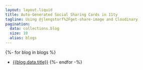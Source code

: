 ```yaml
---
layout: layout.liquid
title: Auto-Generated Social Sharing Cards in 11ty
tagline: Using @jlengstorf%2Fget-share-image and Cloudinary
pagination:
  data: collections.blog
  size: 10
  alias: blogs
---
```


{%- for blog in blogs %}
- [{{blog.data.title}}]({{blog.url}})
{%- endfor -%}
